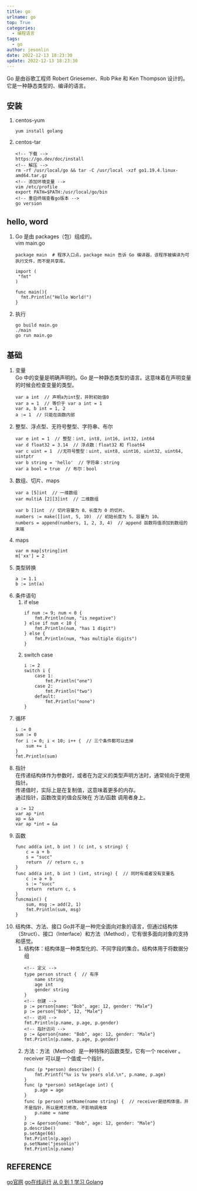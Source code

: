 ```yaml
---
title: go
urlname: go
top: True
categories:
  - 编程语言
tags:
  - go
author: jesonlin
date: 2022-12-13 18:23:30
update: 2022-12-13 18:23:30
---
```


Go 是由谷歌工程师 Robert Griesemer、Rob Pike 和 Ken Thompson 设计的。它是一种静态类型的、编译的语言。

<!-- more -->

## 安装
1. centos-yum
    ```
    yum install golang
    ```
2. centos-tar
    ```
    <!-- 下载 -->
    https://go.dev/doc/install
    <!-- 解压 -->
    rm -rf /usr/local/go && tar -C /usr/local -xzf go1.19.4.linux-amd64.tar.gz
    <!-- 添加环境变量 -->
    vim /etc/profile
    export PATH=$PATH:/usr/local/go/bin
    <!-- 重启终端查看go版本 -->
    go version
    ```

## hello, word
1. Go 是由 packages（包）组成的。  
    vim main.go  
    ```
    package main  # 程序入口点，package main 告诉 Go 编译器，该程序被编译为可执行文件，而不是共享库。

    import (
     "fmt"
    )

    func main(){
      fmt.Println("Hello World!")
    }
    ```
2. 执行
    ```
    go build main.go
    ./main
    go run main.go
    ```

## 基础
1. 变量  
    Go 中的变量是明确声明的。Go 是一种静态类型的语言。这意味着在声明变量的时候会检查变量的类型。
    ```
    var a int  // 声明a为int型，并附初始值0
    var a = 1  // 等价于 var a int = 1 
    var a, b int = 1, 2
    a := 1  // 只能在函数内部
    ```
2. 整型、浮点型、无符号整型、字符串、布尔
   ```
   var e int = 1  // 整型：int, int8, int16, int32, int64
   var d float32 = 3.14  // 浮点数：float32 和 float64
   var c uint = 1  //无符号整型：uint, uint8, uint16, uint32, uint64, uintptr
   var b string = 'hello'  // 字符串：string
   var a bool = true  // 布尔：bool
   ```
3. 数组、切片、maps
    ```
    var a [5]int  // 一维数组
    var multiA [2][3]int  // 二维数组

    var b []int  // 切片容量为 0、长度为 0 的切片。
    numbers := make([]int, 5, 10)  // 初始长度为 5，容量为 10。
    numbers = append(numbers, 1, 2, 3, 4)  // append 函数将值添加到数组的末端
    ```
4. maps
    ```
    var m map[string]int
    m['xx'] = 2
    ```
5. 类型转换
    ```
    a := 1.1
    b := int(a)
    ```
6. 条件语句
    1. if else
        ```
        if num := 9; num < 0 {
            fmt.Println(num, "is negative")
        } else if num < 10 {
            fmt.Println(num, "has 1 digit")
        } else {
            fmt.Println(num, "has multiple digits")
        }
        ```
    2. switch case
        ```
        i := 2
        switch i {
            case 1:
                fmt.Println("one")
            case 2:
                fmt.Println("two")
            default:
                fmt.Println("none")
        }
        ```
7. 循环
    ```
    i := 0
    sum := 0
    for i := 0; i < 10; i++ {  // 三个条件都可以去掉
        sum += i
    }
    fmt.Println(sum)
    ```
8. 指针  
    在传递结构体作为参数时，或者在为定义的类型声明方法时，通常倾向于使用指针。  
    传递值时，实际上是在复制值，这意味着更多的内存。  
    通过指针，函数改变的值会反映在 方法/函数 调用者身上。  
    ```
    a := 12
    var ap *int
    ap = &a
    var ap *int = &a
    ```
9. 函数
    ```
    func add(a int, b int ) (c int, s string) {
        c = a + b
        s = "succ"
        return  // return c, s
    }
    func add(a int, b int ) (int, string) {  // 同时有或者没有变量名
        c := a + b
        s := "succ"
        return  return c, s
    }
    funcmain() {
        sum, msg := add(2, 1)
        fmt.Println(sum, msg)
    }
    ```
10. 结构体、方法、接口
    Go并不是一种完全面向对象的语言，但通过结构体（Struct）、接口（Interface）和方法（Method），它有很多面向对象的支持和感觉。  
    1. 结构体：结构体是一种类型化的、不同字段的集合。结构体用于将数据分组
        ```
        <!-- 定义 -->
        type person struct {  // 有序
            name string
            age int
            gender string
        }
        <!-- 创建 -->
        p := person{name: "Bob", age: 12, gender: "Male"}
        p := person{"Bob", 12, "Male"}
        <!-- 访问 -->
        fmt.Println(p.name, p.age, p.gender)
        <!-- 指针访问 -->
        p := &person{name: "Bob", age: 12, gender: "Male"}
        fmt.Println(p.name, p.age, p.gender)
        ```
    2. 方法：方法（Method）是一种特殊的函数类型，它有一个 receiver 。receiver 可以是一个值或一个指针。
        ```
        func (p *person) describe() {
            fmt.Printf("%v is %v years old.\n", p.name, p.age)
        }
        func (p *person) setAge(age int) {
            p.age = age
        }
        func (p person) setName(name string) {  // receiver是结构体值，并不是指针，所以是拷贝修改，不影响调用体
            p.name = name
        }
        p := &person{name: "Bob", age: 12, gender: "Male"}
        p.describe()
        p.setAge(66)
        fmt.Println(p.age)
        p.setName("jesonlin")
        fmt.Println(p.name)
        ```



## REFERENCE
[go官网](https://golang.org )
[go在线运行](https://go.dev/play/)
[从 0 到 1 学习 Golang](https://www.freecodecamp.org/chinese/news/learning-go-from-zero-to-hero/)